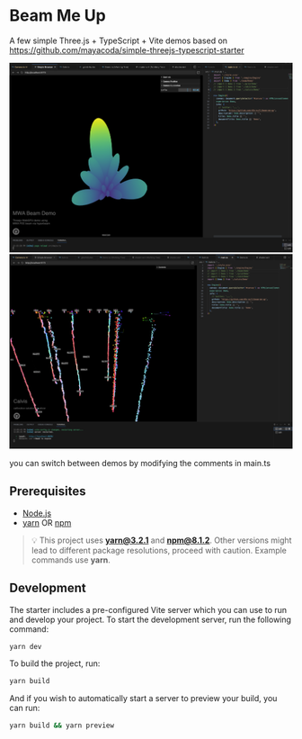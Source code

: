# Beam Me Up

A few simple Three.js + TypeScript + Vite demos based on <https://github.com/mayacoda/simple-threejs-typescript-starter>

![beam scene](./assets/docs/beam.png)
![calvis scene](./assets/docs/calvis.png)

you can switch between demos by modifying the comments in main.ts

## Prerequisites

- [Node.js](https://nodejs.org)
- [yarn](https://yarnpkg.com) OR [npm](https://www.npmjs.com)

> 💡 This project uses **yarn@3.2.1** and **npm@8.1.2**. Other versions might lead to different package resolutions, proceed with caution. Example commands use **yarn**.

## Development

The starter includes a pre-configured Vite server which you can use to run and develop your project. To start the development server, run the following command:

```bash
yarn dev
```

To build the project, run:

```bash
yarn build
```

And if you wish to automatically start a server to preview your build, you can run:

```bash
yarn build && yarn preview
```